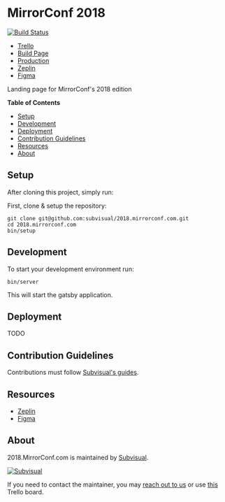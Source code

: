 [trello]: https://trello.com/b/f320dHDQ/mc-website-2018
[build-page]: https://semaphore.com/subvisual-user/2018-mirrorconf-com
[production]: https://mirrorconf.com
[zeplin]: https://zpl.io/2po19DJ
[figma]: https://www.figma.com/file/RrEqg1RNfW5KhMQJ9LjMUStO/Mirror-Website

MirrorConf 2018
============

[![Build Status](https://semaphoreci.com/api/v1/projects/434de6da-7944-4151-851f-2642a406ea3a/1979077/badge.svg)](https://semaphoreci.com/subvisual-user/2018-mirrorconf-com)

* [Trello][trello]
* [Build Page][build-page]
* [Production][production]
* [Zeplin][zeplin]
* [Figma][figma]

Landing page for MirrorConf's 2018 edition

**Table of Contents**

* [Setup](#setup)
* [Development](#development)
* [Deployment](#deployment)
* [Contribution Guidelines](#contribution-guidelines)
* [Resources](#resources)
* [About](#about)

Setup
-----

After cloning this project, simply run:

First, clone & setup the repository:

```
git clone git@github.com:subvisual/2018.mirrorconf.com.git
cd 2018.mirrorconf.com
bin/setup
```

Development
-----------

To start your development environment run:

```
bin/server
```

This will start the gatsby application.

Deployment
----------

TODO

Contribution Guidelines
-----------------------

Contributions must follow [Subvisual's guides](https://github.com/subvisual/guides).

Resources
---------

* [Zeplin][zeplin]
* [Figma][figma]

About
-----

2018.MirrorConf.com is maintained by [Subvisual](http://subvisual.co).

[![Subvisual](https://raw.githubusercontent.com/subvisual/guides/master/github/templates/subvisual_logo_with_name.png)](http://subvisual.co)

If you need to contact the maintainer, you may <a href="mailto:contact@subvisual.co">reach out to us</a> or use [this](https://trello.com/b/svB6ZSce/areas-of-responsability-dris) Trello board.
